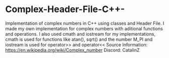 # Complex-Header-File-C++-
Implementation of complex numbers in C++ using classes and Header File.
I made my own implementation for complex numbers with aditional functions and operations.
I also used cmath and iostream for my implementations, cmath is used for functions like atan(), sqrt() and the number M_PI
and iostream is used for operator>> and operator<<
Source Information: https://en.wikipedia.org/wiki/Complex_number
Discord: CatalinZ
